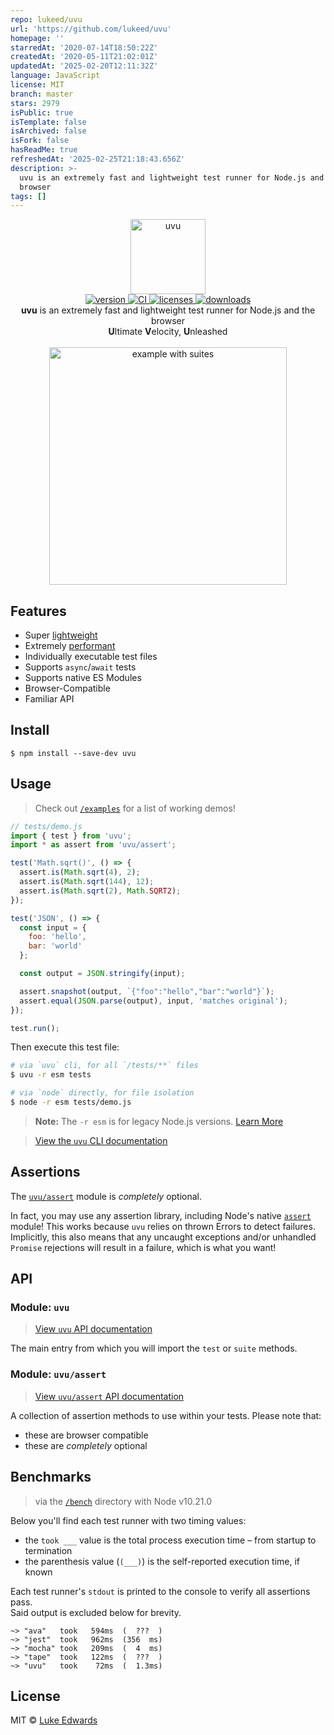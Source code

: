 ```yaml
---
repo: lukeed/uvu
url: 'https://github.com/lukeed/uvu'
homepage: ''
starredAt: '2020-07-14T18:50:22Z'
createdAt: '2020-05-11T21:02:01Z'
updatedAt: '2025-02-20T12:11:32Z'
language: JavaScript
license: MIT
branch: master
stars: 2979
isPublic: true
isTemplate: false
isArchived: false
isFork: false
hasReadMe: true
refreshedAt: '2025-02-25T21:18:43.656Z'
description: >-
  uvu is an extremely fast and lightweight test runner for Node.js and the
  browser
tags: []
---
```


<div align="center">
  <img src="shots/uvu.jpg" alt="uvu" height="120" />
</div>

<div align="center">
  <a href="https://npmjs.org/package/uvu">
    <img src="https://badgen.now.sh/npm/v/uvu" alt="version" />
  </a>
  <a href="https://github.com/lukeed/uvu/actions">
    <img src="https://github.com/lukeed/uvu/workflows/CI/badge.svg" alt="CI" />
  </a>
  <a href="https://licenses.dev/npm/uvu">
    <img src="https://licenses.dev/b/npm/uvu" alt="licenses" />
  </a>
  <a href="https://npmjs.org/package/uvu">
    <img src="https://badgen.now.sh/npm/dm/uvu" alt="downloads" />
  </a>
</div>

<div align="center">
  <b>uvu</b> is an extremely fast and lightweight test runner for Node.js and the browser<br>
  <b>U</b>ltimate <b>V</b>elocity, <b>U</b>nleashed<br><br>
  <img width="380" alt="example with suites" src="shots/suites.gif"/>
</div>


## Features

* Super [lightweight](https://npm.anvaka.com/#/view/2d/uvu)
* Extremely [performant](#benchmarks)
* Individually executable test files
* Supports `async`/`await` tests
* Supports native ES Modules
* Browser-Compatible
* Familiar API


## Install

```
$ npm install --save-dev uvu
```


## Usage

> Check out [`/examples`](/examples) for a list of working demos!

```js
// tests/demo.js
import { test } from 'uvu';
import * as assert from 'uvu/assert';

test('Math.sqrt()', () => {
  assert.is(Math.sqrt(4), 2);
  assert.is(Math.sqrt(144), 12);
  assert.is(Math.sqrt(2), Math.SQRT2);
});

test('JSON', () => {
  const input = {
    foo: 'hello',
    bar: 'world'
  };

  const output = JSON.stringify(input);

  assert.snapshot(output, `{"foo":"hello","bar":"world"}`);
  assert.equal(JSON.parse(output), input, 'matches original');
});

test.run();
```

Then execute this test file:

```sh
# via `uvu` cli, for all `/tests/**` files
$ uvu -r esm tests

# via `node` directly, for file isolation
$ node -r esm tests/demo.js
```

> **Note:** The `-r esm` is for legacy Node.js versions. [Learn More](/docs/esm.md)

> [View the `uvu` CLI documentation](/docs/cli.md)


## Assertions

The [`uvu/assert`](/docs/api.assert.md) module is _completely_ optional.

In fact, you may use any assertion library, including Node's native [`assert`](https://nodejs.org/api/assert.html) module! This works because `uvu` relies on thrown Errors to detect failures. Implicitly, this also means that any uncaught exceptions and/or unhandled `Promise` rejections will result in a failure, which is what you want!


## API

### Module: `uvu`

> [View `uvu` API documentation](/docs/api.uvu.md)

The main entry from which you will import the `test` or `suite` methods.

### Module: `uvu/assert`

> [View `uvu/assert` API documentation](/docs/api.assert.md)

A collection of assertion methods to use within your tests. Please note that:

* these are browser compatible
* these are _completely_ optional


## Benchmarks

> via the [`/bench`](/bench) directory with Node v10.21.0

Below you'll find each test runner with two timing values:

* the `took ___` value is the total process execution time – from startup to termination
* the parenthesis value (`(___)`) is the self-reported execution time, if known

Each test runner's `stdout` is printed to the console to verify all assertions pass.<br>Said output is excluded below for brevity.

```
~> "ava"   took   594ms  (  ???  )
~> "jest"  took   962ms  (356  ms)
~> "mocha" took   209ms  (  4  ms)
~> "tape"  took   122ms  (  ???  )
~> "uvu"   took    72ms  (  1.3ms)
```


## License

MIT © [Luke Edwards](https://lukeed.com)
